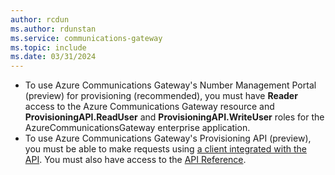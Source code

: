 ```yaml
---
author: rcdun
ms.author: rdunstan
ms.service: communications-gateway
ms.topic: include
ms.date: 03/31/2024
---
```


- To use Azure Communications Gateway's Number Management Portal (preview) for provisioning (recommended), you must have **Reader** access to the Azure Communications Gateway resource and **ProvisioningAPI.ReadUser** and **ProvisioningAPI.WriteUser** roles for the AzureCommunicationsGateway enterprise application.
- To use Azure Communications Gateway's Provisioning API (preview), you must be able to make requests using [a client integrated with the API](/azure/communications-gateway/integrate-with-provisioning-api). You must also have access to the [API Reference](/rest/api/voiceservices).
